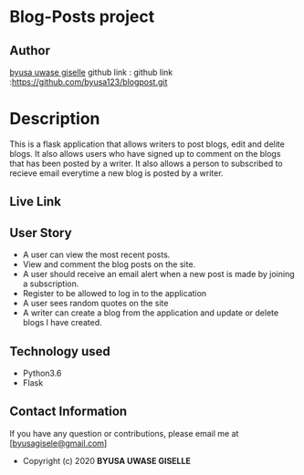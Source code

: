 # Blog-Posts project
## Author

[byusa uwase giselle](https://github.com/byusa123)
github link :
github link :https://github.com/byusa123/blogpost.git

# Description
This  is a flask application that allows writers to post blogs, edit and delite blogs. It also allows users who have signed up to comment on the blogs that has been posted by a writer. It also allows a person to subscribed to recieve email everytime a new blog is posted by a writer.

## Live Link





## User Story

* A user can view the most recent posts.
* View and comment the blog posts on the site.
* A user should receive an email alert when a new post is made by joining a subscription.
* Register to be allowed to log in to the application
* A user sees random quotes on the site
* A writer can create a blog from the application and update or delete blogs I have created.

## Technology used

* Python3.6
* Flask

## Contact Information 

If you have any question or contributions, please email me at [byusagisele@gmail.com]


* Copyright (c) 2020 **BYUSA UWASE GISELLE**
